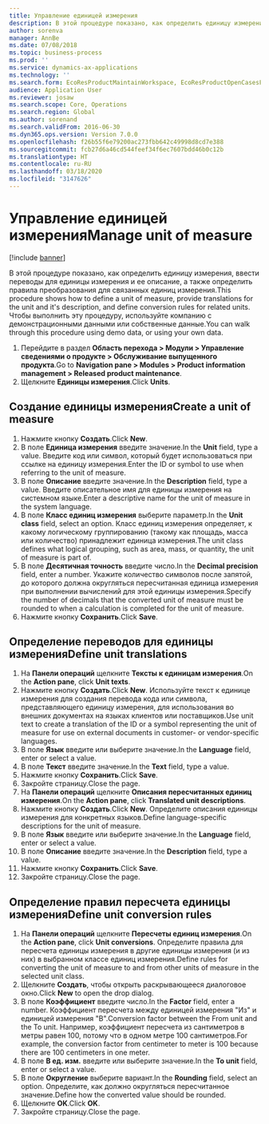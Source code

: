 ```yaml
---
title: Управление единицей измерения
description: В этой процедуре показано, как определить единицу измерения, ввести переводы для единицы измерения и ее описание, а также определить правила преобразования для связанных единиц измерения.
author: sorenva
manager: AnnBe
ms.date: 07/08/2018
ms.topic: business-process
ms.prod: ''
ms.service: dynamics-ax-applications
ms.technology: ''
ms.search.form: EcoResProductMaintainWorkspace, EcoResProductOpenCasesFormPart, UnitOfMeasure, UnitOfMeasureReportingTranslation, UnitOfMeasureTranslation, UnitOfMeasureConversion, UnitOfMeasureConversionEditOrCreate, UnitOfMeasureLookup
audience: Application User
ms.reviewer: josaw
ms.search.scope: Core, Operations
ms.search.region: Global
ms.author: sorenand
ms.search.validFrom: 2016-06-30
ms.dyn365.ops.version: Version 7.0.0
ms.openlocfilehash: f26b55f6e79200ac273fbb642c49998d8cd7e388
ms.sourcegitcommit: fcb27d6a46cd544feef34f6ec7607bdd46b0c12b
ms.translationtype: HT
ms.contentlocale: ru-RU
ms.lasthandoff: 03/18/2020
ms.locfileid: "3147626"
---
```

# <a name="manage-unit-of-measure"></a><span data-ttu-id="fe630-103">Управление единицей измерения</span><span class="sxs-lookup"><span data-stu-id="fe630-103">Manage unit of measure</span></span>

[!include [banner](../../includes/banner.md)]

<span data-ttu-id="fe630-104">В этой процедуре показано, как определить единицу измерения, ввести переводы для единицы измерения и ее описание, а также определить правила преобразования для связанных единиц измерения.</span><span class="sxs-lookup"><span data-stu-id="fe630-104">This procedure shows how to define a unit of measure, provide translations for the unit and it's description, and define conversion rules for related units.</span></span> <span data-ttu-id="fe630-105">Чтобы выполнить эту процедуру, используйте компанию с демонстрационными данными или собственные данные.</span><span class="sxs-lookup"><span data-stu-id="fe630-105">You can walk through this procedure using demo data, or using your own data.</span></span>

1. <span data-ttu-id="fe630-106">Перейдите в раздел **Область перехода > Модули > Управление сведениями о продукте > Обслуживание выпущенного продукта**.</span><span class="sxs-lookup"><span data-stu-id="fe630-106">Go to **Navigation pane > Modules > Product information management > Released product maintenance**.</span></span>
2. <span data-ttu-id="fe630-107">Щелкните **Единицы измерения**.</span><span class="sxs-lookup"><span data-stu-id="fe630-107">Click **Units**.</span></span>

## <a name="create-a-unit-of-measure"></a><span data-ttu-id="fe630-108">Создание единицы измерения</span><span class="sxs-lookup"><span data-stu-id="fe630-108">Create a unit of measure</span></span>
1. <span data-ttu-id="fe630-109">Нажмите кнопку **Создать**.</span><span class="sxs-lookup"><span data-stu-id="fe630-109">Click **New**.</span></span>
2. <span data-ttu-id="fe630-110">В поле **Единица измерения** введите значение.</span><span class="sxs-lookup"><span data-stu-id="fe630-110">In the **Unit** field, type a value.</span></span> <span data-ttu-id="fe630-111">Введите код или символ, который будет использоваться при ссылке на единицу измерения.</span><span class="sxs-lookup"><span data-stu-id="fe630-111">Enter the ID or symbol to use when referring to the unit of measure.</span></span>  
3. <span data-ttu-id="fe630-112">В поле **Описание** введите значение.</span><span class="sxs-lookup"><span data-stu-id="fe630-112">In the **Description** field, type a value.</span></span> <span data-ttu-id="fe630-113">Введите описательное имя для единицы измерения на системном языке.</span><span class="sxs-lookup"><span data-stu-id="fe630-113">Enter a descriptive name for the unit of measure in the system language.</span></span>  
4. <span data-ttu-id="fe630-114">В поле **Класс единиц измерения** выберите параметр.</span><span class="sxs-lookup"><span data-stu-id="fe630-114">In the **Unit class** field, select an option.</span></span> <span data-ttu-id="fe630-115">Класс единиц измерения определяет, к какому логическому группированию (такому как площадь, масса или количество) принадлежит единица измерения.</span><span class="sxs-lookup"><span data-stu-id="fe630-115">The unit class defines what logical grouping, such as area, mass, or quantity, the unit of measure is part of.</span></span>  
5. <span data-ttu-id="fe630-116">В поле **Десятичная точность** введите число.</span><span class="sxs-lookup"><span data-stu-id="fe630-116">In the **Decimal precision** field, enter a number.</span></span> <span data-ttu-id="fe630-117">Укажите количество символов после запятой, до которого должна округляться пересчитанная единица измерения при выполнении вычислений для этой единицы измерения.</span><span class="sxs-lookup"><span data-stu-id="fe630-117">Specify the number of decimals that the converted unit of measure must be rounded to when a calculation is completed for the unit of measure.</span></span>  
6. <span data-ttu-id="fe630-118">Нажмите кнопку **Сохранить**.</span><span class="sxs-lookup"><span data-stu-id="fe630-118">Click **Save**.</span></span>

## <a name="define-unit-translations"></a><span data-ttu-id="fe630-119">Определение переводов для единицы измерения</span><span class="sxs-lookup"><span data-stu-id="fe630-119">Define unit translations</span></span>
1. <span data-ttu-id="fe630-120">На **Панели операций** щелкните **Тексты к единицам измерения**.</span><span class="sxs-lookup"><span data-stu-id="fe630-120">On the **Action pane**, click **Unit texts**.</span></span>
2. <span data-ttu-id="fe630-121">Нажмите кнопку **Создать**.</span><span class="sxs-lookup"><span data-stu-id="fe630-121">Click **New**.</span></span> <span data-ttu-id="fe630-122">Используйте текст к единице измерения для создания перевода кода или символа, представляющего единицу измерения, для использования во внешних документах на языках клиентов или поставщиков.</span><span class="sxs-lookup"><span data-stu-id="fe630-122">Use unit text to create a translation of the ID or a symbol representing the unit of measure for use on external documents in customer- or vendor-specific languages.</span></span>  
3. <span data-ttu-id="fe630-123">В поле **Язык** введите или выберите значение.</span><span class="sxs-lookup"><span data-stu-id="fe630-123">In the **Language** field, enter or select a value.</span></span>
4. <span data-ttu-id="fe630-124">В поле **Текст** введите значение.</span><span class="sxs-lookup"><span data-stu-id="fe630-124">In the **Text** field, type a value.</span></span>
5. <span data-ttu-id="fe630-125">Нажмите кнопку **Сохранить**.</span><span class="sxs-lookup"><span data-stu-id="fe630-125">Click **Save**.</span></span>
6. <span data-ttu-id="fe630-126">Закройте страницу.</span><span class="sxs-lookup"><span data-stu-id="fe630-126">Close the page.</span></span>
7. <span data-ttu-id="fe630-127">На **Панели операций** щелкните **Описания пересчитанных единиц измерения**.</span><span class="sxs-lookup"><span data-stu-id="fe630-127">On the **Action pane**, click **Translated unit descriptions**.</span></span>
8. <span data-ttu-id="fe630-128">Нажмите кнопку **Создать**.</span><span class="sxs-lookup"><span data-stu-id="fe630-128">Click **New**.</span></span> <span data-ttu-id="fe630-129">Определите описания единицы измерения для конкретных языков.</span><span class="sxs-lookup"><span data-stu-id="fe630-129">Define language-specific descriptions for the unit of measure.</span></span>  
9. <span data-ttu-id="fe630-130">В поле **Язык** введите или выберите значение.</span><span class="sxs-lookup"><span data-stu-id="fe630-130">In the **Language** field, enter or select a value.</span></span>
10. <span data-ttu-id="fe630-131">В поле **Описание** введите значение.</span><span class="sxs-lookup"><span data-stu-id="fe630-131">In the **Description** field, type a value.</span></span>
11. <span data-ttu-id="fe630-132">Нажмите кнопку **Сохранить**.</span><span class="sxs-lookup"><span data-stu-id="fe630-132">Click **Save**.</span></span>
12. <span data-ttu-id="fe630-133">Закройте страницу.</span><span class="sxs-lookup"><span data-stu-id="fe630-133">Close the page.</span></span>

## <a name="define-unit-conversion-rules"></a><span data-ttu-id="fe630-134">Определение правил пересчета единицы измерения</span><span class="sxs-lookup"><span data-stu-id="fe630-134">Define unit conversion rules</span></span>
1. <span data-ttu-id="fe630-135">На **Панели операций** щелкните **Пересчеты единиц измерения**.</span><span class="sxs-lookup"><span data-stu-id="fe630-135">On the **Action pane**, click **Unit conversions**.</span></span> <span data-ttu-id="fe630-136">Определите правила для пересчета единицы измерения в другие единицы измерения (и из них) в выбранном классе единиц измерения.</span><span class="sxs-lookup"><span data-stu-id="fe630-136">Define rules for converting the unit of measure to and from other units of measure in the selected unit class.</span></span>  
2. <span data-ttu-id="fe630-137">Щелкните **Создать**, чтобы открыть раскрывающееся диалоговое окно.</span><span class="sxs-lookup"><span data-stu-id="fe630-137">Click **New** to open the drop dialog.</span></span>
3. <span data-ttu-id="fe630-138">В поле **Коэффициент** введите число.</span><span class="sxs-lookup"><span data-stu-id="fe630-138">In the **Factor** field, enter a number.</span></span> <span data-ttu-id="fe630-139">Коэффициент пересчета между единицей измерения "Из" и единицей измерения "В".</span><span class="sxs-lookup"><span data-stu-id="fe630-139">Conversion factor between the From unit and the To unit.</span></span> <span data-ttu-id="fe630-140">Например, коэффициент пересчета из сантиметров в метры равен 100, потому что в одном метре 100 сантиметров.</span><span class="sxs-lookup"><span data-stu-id="fe630-140">For example, the conversion factor from centimeter to meter is 100 because there are 100 centimeters in one meter.</span></span>  
4. <span data-ttu-id="fe630-141">В поле **В ед. изм.** введите или выберите значение.</span><span class="sxs-lookup"><span data-stu-id="fe630-141">In the **To unit** field, enter or select a value.</span></span>
5. <span data-ttu-id="fe630-142">В поле **Округление** выберите вариант.</span><span class="sxs-lookup"><span data-stu-id="fe630-142">In the **Rounding** field, select an option.</span></span> <span data-ttu-id="fe630-143">Определите, как должно округляться пересчитанное значение.</span><span class="sxs-lookup"><span data-stu-id="fe630-143">Define how the converted value should be rounded.</span></span>  
6. <span data-ttu-id="fe630-144">Щелкните **OK**.</span><span class="sxs-lookup"><span data-stu-id="fe630-144">Click **OK**.</span></span>
7. <span data-ttu-id="fe630-145">Закройте страницу.</span><span class="sxs-lookup"><span data-stu-id="fe630-145">Close the page.</span></span>

